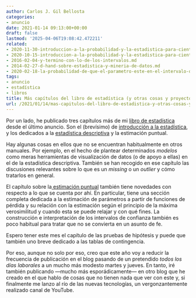 ```yaml
---
author: Carlos J. Gil Bellosta
categories:
- anuncio
date: 2021-01-14 09:13:00+00:00
draft: false
lastmod: '2025-04-06T19:08:42.472211'
related:
- 2020-11-30-introduccion-a-la-probabilidad-y-la-estadistica-para-cientificos-de-datos-segunda-entrega.md
- 2020-10-15-introduccion-a-la-probabilidad-y-la-estadistica-para-cientificos-de-datos-primera-entrega.md
- 2016-02-04-y-termino-con-lo-de-los-intervalos.md
- 2014-02-27-d-hand-sobre-estadistica-y-mineria-de-datos.md
- 2020-02-18-la-probabilidad-de-que-el-parametro-este-en-el-intervalo-de-confianza-es-95.md
tags:
- anuncio
- estadística
- libros
title: Más capítulos del libro de estadística (y otras cosas y proyectos para 2021)
url: /2021/01/14/mas-capitulos-del-libro-de-estadistica-y-otras-cosas-y-proyectos-para-2021/
---
```


Por un lado, he publicado tres capítulos más de mi [libro de estadística](https://datanalytics.com/libro_estadistica/) desde el último anuncio. Son el (brevísimo) de [introducción a la estadística](https://datanalytics.com/libro_estadistica/introducci%C3%B3n-a-la-estad%C3%ADstica.html), y los dedicados a la [estadística descriptiva](https://datanalytics.com/libro_estadistica/estad%C3%ADstica-descriptiva.html) y la estimación puntual.

Hay algunas cosas en ellos que no se encuentran habitualmente en otros manuales. Por ejemplo, en el hecho de plantear determinados _modelos_ como meras herramientas de visualización de datos (o de apoyo a ellas) en el de la estadística descriptiva. También se han recogido en ese capítulo las discusiones relevantes sobre lo que es un _missing_ o un _outlier_ y cómo tratarlos en general.

El capítulo sobre la[ estimación puntual](https://datanalytics.com/libro_estadistica/estimaci%C3%B3n-puntual.html) también tiene novedades con respecto a lo que se cuenta por ahí. En particular, tiene una sección completa dedicada a la estimación de parámetros a partir de funciones de pérdida y su relación con la estimación según el principio de la máxima verosimilitud y cuando esta se puede relajar y con qué fines. La construcción e interpretación de los intervalos de confianza también es poco habitual para tratar que no se convierta en un asunto de fe.

Espero tener este mes el capítulo de las pruebas de hipótesis y puede que también uno breve dedicado a las tablas de contingencia.

Por eso, aunque no solo por eso, creo que este año voy a reducir la frecuencia de publicación en el blog pasando de un pretendido _todos los días laborales_ a un mucho más modesto martes y jueves. En tanto, iré también publicando —mucho más esporádicamente— en otro blog que he creado en el que hablo de cosas que no tienen nada que ver con este y, si finalmente me lanzo al río de las nuevas tecnologías, un vergonzantemente realizado canal de YouTube.